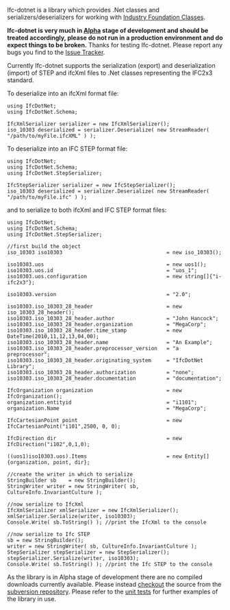 Ifc-dotnet is a library which provides .Net classes and serializers/deserializers for working with [Industry Foundation Classes](http://buildingsmart.com/standards/buildingsmart-standards/ifc).

**Ifc-dotnet is very much in [Alpha](http://en.wikipedia.org/wiki/Software_release_life_cycle#Alpha) stage of development and should be treated accordingly, please do not run in a production environment and do expect things to be broken.** Thanks for testing Ifc-dotnet.  Please report any bugs you find to the [Issue Tracker](http://code.google.com/p/ifc-dotnet/issues/list).

Currently Ifc-dotnet supports the serialization (export) and deserialization (import) of STEP and ifcXml files to .Net classes representing the IFC2x3 standard.

To deserialize into an ifcXml format file:

```
using IfcDotNet;
using IfcDotNet.Schema;

IfcXmlSerializer serializer = new IfcXmlSerializer();
iso_10303 deserialized = serializer.Deserialize( new StreamReader( "/path/to/myFile.ifcXML" ) );
```

To deserialize into an IFC STEP format file:

```
using IfcDotNet;
using IfcDotNet.Schema;
using IfcDotNet.StepSerializer;

IfcStepSerializer serializer = new IfcStepSerializer();
iso_10303 deserialized = serializer.Deserialize( new StreamReader( "/path/to/myFile.ifc" ) );
```

and to serialize to both ifcXml and IFC STEP format files:
```
using IfcDotNet;
using IfcDotNet.Schema;
using IfcDotNet.StepSerializer;

//first build the object
iso_10303 iso10303                                  = new iso_10303();
            
iso10303.uos                                        = new uos1();
iso10303.uos.id                                     = "uos_1";
iso10303.uos.configuration                          = new string[]{"i-ifc2x3"};
            
iso10303.version                                    = "2.0";
            
iso10303.iso_10303_28_header                        = new iso_10303_28_header();
iso10303.iso_10303_28_header.author                 = "John Hancock";
iso10303.iso_10303_28_header.organization           = "MegaCorp";
iso10303.iso_10303_28_header.time_stamp             = new DateTime(2010,11,12,13,04,00);
iso10303.iso_10303_28_header.name                   = "An Example";
iso10303.iso_10303_28_header.preprocessor_version   = "a preprocessor";
iso10303.iso_10303_28_header.originating_system     = "IfcDotNet Library";
iso10303.iso_10303_28_header.authorization          = "none";
iso10303.iso_10303_28_header.documentation          = "documentation";

IfcOrganization organization                        = new IfcOrganization();
organization.entityid                               = "i1101";
organization.Name                                   = "MegaCorp";

IfcCartesianPoint point                             = new IfcCartesianPoint("i101",2500, 0, 0);

IfcDirection dir                                    = new IfcDirection("i102",0,1,0);

((uos1)iso10303.uos).Items                          = new Entity[]{organization, point, dir};

//create the writer in which to serialize
StringBuilder sb    = new StringBuilder();
StringWriter writer = new StringWriter( sb, CultureInfo.InvariantCulture );

//now serialize to IfcXml
IfcXmlSerializer xmlSerializer = new IfcXmlSerializer();
xmlSerializer.Serialize(writer, iso10303);
Console.Write( sb.ToString() ); //print the IfcXml to the console

//now serialize to Ifc STEP
sb = new StringBuilder();
writer = new StringWriter( sb, CultureInfo.InvariantCulture );
StepSerializer stepSerializer = new StepSerializer();
stepSerializer.Serialize(writer, iso10303);
Console.Write( sb.ToString() ); //print the Ifc STEP to the console
```

As the library is in Alpha stage of development there are no compiled downloads currently available.  Please instead [checkout](http://code.google.com/p/ifc-dotnet/source/checkout) the source from the [subversion repository](http://code.google.com/p/ifc-dotnet/source/browse/).  Please refer to the [unit tests](http://code.google.com/p/ifc-dotnet/source/browse/#svn%2Ftrunk%2FIfcDotNet_UnitTests) for further examples of the library in use.
